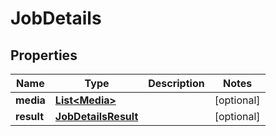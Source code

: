 
# JobDetails

## Properties
Name | Type | Description | Notes
------------ | ------------- | ------------- | -------------
**media** | [**List&lt;Media&gt;**](Media.md) |  |  [optional]
**result** | [**JobDetailsResult**](JobDetailsResult.md) |  |  [optional]




